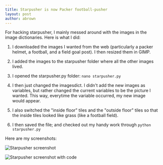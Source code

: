 ```yaml
---
title: Starpusher is now Packer football-pusher
layout: post
author: abrown
---
```


For hacking starpusher, I mainly messed around with the images in the image dictionaries. Here is what I did:

1) I downloaded the images I wanted from the web (particularly a packer helmet, a football, and a field goal post). I then resized them in GIMP.

2) I added the images to the starpusher folder where all the other images lived. 

3) I opened the starpusher.py folder: `nano starpusher.py`

4) I then just changed the imagesdict.  I didn't add the new images as variables, but rather changed the current variables to be the picture I wanted. This way, everytime the variable occurred, my new image would appear.

5) I also switched the "inside floor" tiles and the "outside floor" tiles so that the inside tiles looked like grass (like a football field).

6) I then saved the file; and checked out my handy work through `python starpusher.py`

Here are my screenshots:

![Starpusher screenshot](https://lh6.googleusercontent.com/-mtDaKycnAkE/UoJt2IN-FPI/AAAAAAAAAN8/BTWMdIjrhYg/w984-h553-no/starpusher_packers.jpg)

![Starpusher screenshot with code](https://lh5.googleusercontent.com/-2afmvTxOud8/UoJt94Jm-SI/AAAAAAAAAN8/mNlNIx410lI/w984-h553-no/starpusher_code.jpg)
